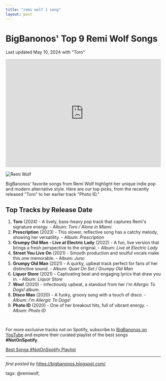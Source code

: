 ```yaml
---
title: "remi wolf 1 song"
layout: post
---
```


<h1>BigBanonos' Top 9 Remi Wolf Songs</h1>
<p>Last updated May 10, 2024 with "Toro"</p> <iframe allow="autoplay; clipboard-write; encrypted-media; fullscreen; picture-in-picture" allowfullscreen="" frameborder="0" height="352" loading="lazy" src="https://open.spotify.com/embed/playlist/5va9HNjgdNKae64yfClLR9?utm_source=generator" width="100%"></iframe> <p><img alt="Remi Wolf" src="https://i0.wp.com/www.whatthefunkmag.com/wp-content/uploads/2020/12/remi3.jpg?resize=1024%2C1024&ssl=1" /></p> <p>BigBanonos' favorite songs from Remi Wolf highlight her unique indie pop and modern alternative style. Here are our top picks, from the recently released "Toro" to her earlier track "Photo ID." </p> <h2>Top Tracks by Release Date</h2>
<ol> <li><strong>Toro</strong> (2024) - A lively, bass-heavy pop track that captures Remi's signature energy. - Album: <em>Toro / Alone in Miami</em></li> <li><strong>Prescription</strong> (2023) - This slower, reflective song has a catchy melody, showing her versatility. - Album: <em>Prescription</em></li> <li><strong>Grumpy Old Man - Live at Electric Lady</strong> (2022) - A fun, live version that brings a fresh perspective to the original. - Album: <em>Live at Electric Lady</em></li> <li><strong>Street You Live On</strong> (2021) - Smooth production and soulful vocals make this one memorable. - Album: <em>Juno</em></li> <li><strong>Grumpy Old Man</strong> (2021) - A quirky, upbeat track perfect for fans of her distinctive sound. - Album: <em>Quiet On Set / Grumpy Old Man</em></li> <li><strong>Liquor Store</strong> (2021) - Captivating beat and engaging lyrics that draw you in. - Album: <em>Liquor Store</em></li> <li><strong>Woo!</strong> (2020) - Infectiously upbeat, a standout from her <em>I'm Allergic To Dogs!</em> album.</li> <li><strong>Disco Man</strong> (2020) - A funky, groovy song with a touch of disco. - Album: <em>I'm Allergic To Dogs!</em></li> <li><strong>Photo ID</strong> (2020) - One of her breakout hits, full of vibrant energy. - Album: <em>Photo ID</em></li>
</ol> <!--Tags for SEO-->
<p><br /></p>


<!--Subscribe and Playlist Links-->
<div>
    <p>For more exclusive tracks not on Spotify, subscribe to <a href="https://www.youtube.com/@BigBanonos" target="_blank">BigBanonos on YouTube</a> and explore their curated playlist of the best songs <strong>#NotOnSpotify</strong>.</p>
    <p><a href="https://www.youtube.com/playlist?list=PLtuNtuTatqI0kFahUCbtbfenC_ET5O_tr" target="_blank">Best Songs #NotOnSpotify Playlist<br /></a></p></div>

<hr />

<p><em>first posted by</em> <a href="https://bigbanonos.blogspot.com/" rel="noopener" target="_new">https://bigbanonos.blogspot.com/</a></p>

<p>tags: @remiwolf,</p>
